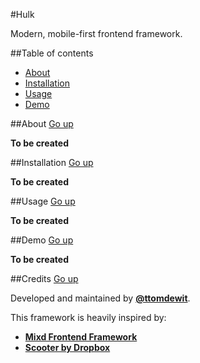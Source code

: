 #Hulk

Modern, mobile-first frontend framework.

##Table of contents
- [About](#about)
- [Installation](#installation)
- [Usage](#usage)
- [Demo](#demo)

##About
[Go up](#hulk)

**To be created**

##Installation
[Go up](#hulk)

**To be created**

##Usage
[Go up](#hulk)

**To be created**

##Demo
[Go up](#hulk)

**To be created**

##Credits
[Go up](#hulk)

Developed and maintained by [**@ttomdewit**](https://twitter.com/ttomdewit).

This framework is heavily inspired by:
- [**Mixd Frontend Framework**](https://github.com/Mixd/frontend-framework)
- [**Scooter by Dropbox**](http://dropbox.github.io/scooter/)

